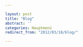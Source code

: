 ```yaml
---

layout: post
title: "Blog"
abstract: ''
categories: Hauptmenü
redirect_from: "2012/03/18/blog/"

---
```


